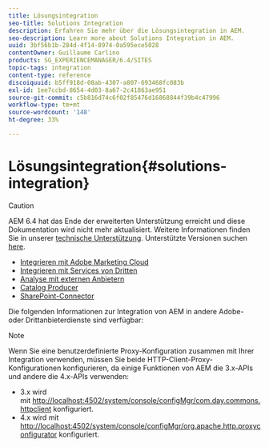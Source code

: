 ```yaml
---
title: Lösungsintegration
seo-title: Solutions Integration
description: Erfahren Sie mehr über die Lösungsintegration in AEM.
seo-description: Learn more about Solutions Integration in AEM.
uuid: 3bf56b1b-284d-4f14-8974-0a595ece5028
contentOwner: Guillaume Carlino
products: SG_EXPERIENCEMANAGER/6.4/SITES
topic-tags: integration
content-type: reference
discoiquuid: b5ff918d-08ab-4307-a807-693468fc083b
exl-id: 1ee7ccbd-8654-4d03-8a67-2c41863ae951
source-git-commit: c5b816d74c6f02f85476d16868844f39b4c47996
workflow-type: tm+mt
source-wordcount: '148'
ht-degree: 33%

---
```


# Lösungsintegration{#solutions-integration}

>[!CAUTION]
>
>AEM 6.4 hat das Ende der erweiterten Unterstützung erreicht und diese Dokumentation wird nicht mehr aktualisiert. Weitere Informationen finden Sie in unserer [technische Unterstützung](https://helpx.adobe.com/de/support/programs/eol-matrix.html). Unterstützte Versionen suchen [here](https://experienceleague.adobe.com/docs/?lang=de).

* [Integrieren mit Adobe Marketing Cloud](/help/sites-administering/marketing-cloud.md)
* [Integrieren mit Services von Dritten](/help/sites-administering/third-party-services.md)
* [Analyse mit externen Anbietern](/help/sites-administering/external-providers.md)
* [Catalog Producer](/help/sites-administering/catalog-producer.md)
* [SharePoint-Connector](/help/sites-administering/sharepoint-connector.md)

Die folgenden Informationen zur Integration von AEM in andere Adobe- oder Drittanbieterdienste sind verfügbar:

>[!NOTE]
>
>Wenn Sie eine benutzerdefinierte Proxy-Konfiguration zusammen mit Ihrer Integration verwenden, müssen Sie beide HTTP-Client-Proxy-Konfigurationen konfigurieren, da einige Funktionen von AEM die 3.x-APIs und andere die 4.x-APIs verwenden:
>
>* 3.x wird mit [http://localhost:4502/system/console/configMgr/com.day.commons.httpclient](http://localhost:4502/system/console/configMgr/com.day.commons.httpclient) konfiguriert.
>* 4.x wird mit [http://localhost:4502/system/console/configMgr/org.apache.http.proxyconfigurator](http://localhost:4502/system/console/configMgr/org.apache.http.proxyconfigurator) konfiguriert.
>

